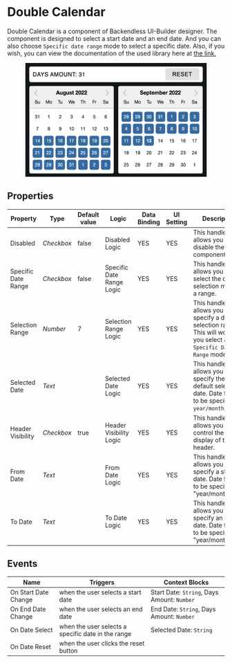 # Double Calendar
Double Calendar is a component of Backendless UI-Builder designer. The component is designed to select a start date and an end date. And you can also choose `Specific date range` mode to select a specific date. Also, if you wish, you can view the documentation of the used library here at [the link.](https://reactdatepicker.com/)

<p align="center">
  <img alt="main thumbnail" height="263" src="./thumbnail.png" width="420"/>
</p>

## Properties

| Property            | Type       | Default value | Logic                     | Data Binding | UI Setting | Description
|---------------------|------------|---------------|---------------------------|--------------|------------|-----------------------------------------------------------
| Disabled            | *Checkbox* | false         | Disabled Logic            | YES          | YES        | This handler allows you to disable the component.
| Specific Date Range | *Checkbox* | false         | Specific Date Range Logic | YES          | YES        | This handler allows you to select the date selection mode in a range.
| Selection Range     | *Number*   | 7             | Selection Range Logic     | YES          | YES        | This handler allows you to specify a date selection range. This will work if you select a `Specific Date Range` mode.
| Selected Date       | *Text*     |               | Selected Date Logic       | YES          | YES        | This handler allows you to specify the default selected date. Date format to be specified `year/month/day`.
| Header Visibility   | *Checkbox* | true          | Header Visibility Logic   | YES          | YES        | This handler allows you to control the display of the header.
| From Date           | *Text*     |               | From Date Logic           | YES          | YES        | This handler allows you to specify a start date. Date format to be specified "year/month/day".
| To Date             | *Text*     |               | To Date Logic             | YES          | YES        | This handler allows you to specify an end date. Date format to be specified "year/month/day".

## Events

| Name                 | Triggers                                           | Context Blocks                              |
|----------------------|----------------------------------------------------|---------------------------------------------|
| On Start Date Change | when the user selects a start date                 | Start Date: `String`, Days Amount: `Number` |
| On End Date Change   | when the user selects an end date                  | End Date: `String`, Days Amount: `Number`   |
| On Date Select       | when the user selects a specific date in the range | Selected Date: `String`                     |
| On Date Reset        | when the user clicks the reset button              |                                             |
